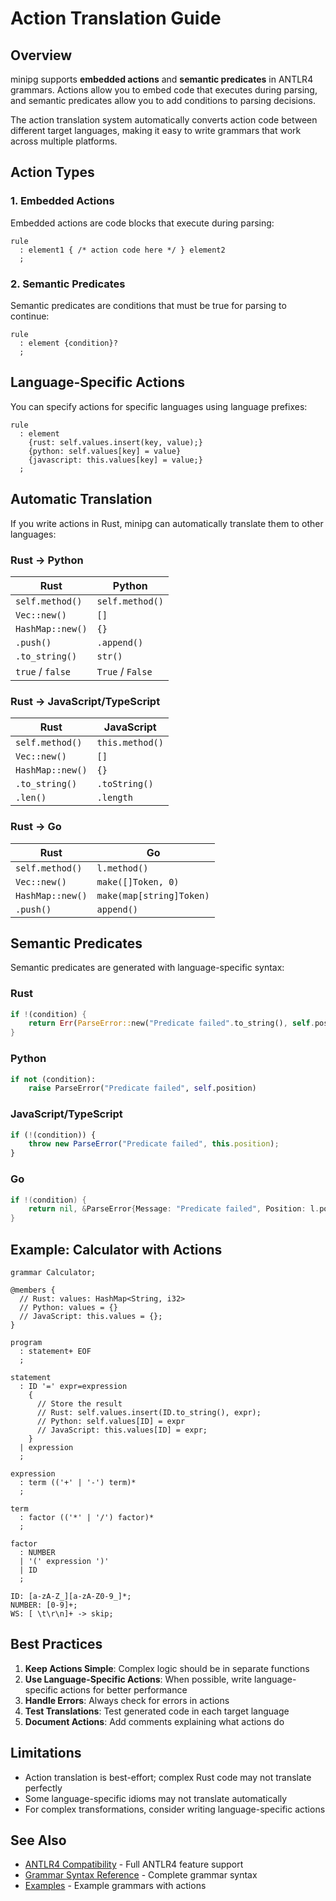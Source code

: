 # Action Translation Guide

## Overview

minipg supports **embedded actions** and **semantic predicates** in ANTLR4 grammars. Actions allow you to embed code that executes during parsing, and semantic predicates allow you to add conditions to parsing decisions.

The action translation system automatically converts action code between different target languages, making it easy to write grammars that work across multiple platforms.

## Action Types

### 1. Embedded Actions

Embedded actions are code blocks that execute during parsing:

```antlr
rule
  : element1 { /* action code here */ } element2
  ;
```

### 2. Semantic Predicates

Semantic predicates are conditions that must be true for parsing to continue:

```antlr
rule
  : element {condition}?
  ;
```

## Language-Specific Actions

You can specify actions for specific languages using language prefixes:

```antlr
rule
  : element
    {rust: self.values.insert(key, value);}
    {python: self.values[key] = value}
    {javascript: this.values[key] = value;}
  ;
```

## Automatic Translation

If you write actions in Rust, minipg can automatically translate them to other languages:

### Rust → Python

| Rust | Python |
|------|--------|
| `self.method()` | `self.method()` |
| `Vec::new()` | `[]` |
| `HashMap::new()` | `{}` |
| `.push()` | `.append()` |
| `.to_string()` | `str()` |
| `true` / `false` | `True` / `False` |

### Rust → JavaScript/TypeScript

| Rust | JavaScript |
|------|-----------|
| `self.method()` | `this.method()` |
| `Vec::new()` | `[]` |
| `HashMap::new()` | `{}` |
| `.to_string()` | `.toString()` |
| `.len()` | `.length` |

### Rust → Go

| Rust | Go |
|------|-----|
| `self.method()` | `l.method()` |
| `Vec::new()` | `make([]Token, 0)` |
| `HashMap::new()` | `make(map[string]Token)` |
| `.push()` | `append()` |

## Semantic Predicates

Semantic predicates are generated with language-specific syntax:

### Rust
```rust
if !(condition) {
    return Err(ParseError::new("Predicate failed".to_string(), self.position));
}
```

### Python
```python
if not (condition):
    raise ParseError("Predicate failed", self.position)
```

### JavaScript/TypeScript
```javascript
if (!(condition)) {
    throw new ParseError("Predicate failed", this.position);
}
```

### Go
```go
if !(condition) {
    return nil, &ParseError{Message: "Predicate failed", Position: l.position}
}
```

## Example: Calculator with Actions

```antlr
grammar Calculator;

@members {
  // Rust: values: HashMap<String, i32>
  // Python: values = {}
  // JavaScript: this.values = {};
}

program
  : statement+ EOF
  ;

statement
  : ID '=' expr=expression
    {
      // Store the result
      // Rust: self.values.insert(ID.to_string(), expr);
      // Python: self.values[ID] = expr
      // JavaScript: this.values[ID] = expr;
    }
  | expression
  ;

expression
  : term (('+' | '-') term)*
  ;

term
  : factor (('*' | '/') factor)*
  ;

factor
  : NUMBER
  | '(' expression ')'
  | ID
  ;

ID: [a-zA-Z_][a-zA-Z0-9_]*;
NUMBER: [0-9]+;
WS: [ \t\r\n]+ -> skip;
```

## Best Practices

1. **Keep Actions Simple**: Complex logic should be in separate functions
2. **Use Language-Specific Actions**: When possible, write language-specific actions for better performance
3. **Handle Errors**: Always check for errors in actions
4. **Test Translations**: Test generated code in each target language
5. **Document Actions**: Add comments explaining what actions do

## Limitations

- Action translation is best-effort; complex Rust code may not translate perfectly
- Some language-specific idioms may not translate automatically
- For complex transformations, consider writing language-specific actions

## See Also

- [ANTLR4 Compatibility](ANTLR4_COMPATIBILITY.md) - Full ANTLR4 feature support
- [Grammar Syntax Reference](GRAMMAR_SYNTAX.md) - Complete grammar syntax
- [Examples](../examples/) - Example grammars with actions
